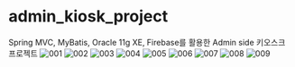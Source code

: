 # admin_kiosk_project
Spring MVC, MyBatis, Oracle 11g XE, Firebase를 활용한
Admin side 키오스크 프로젝트
![001](https://user-images.githubusercontent.com/76540460/118480038-b1019300-b74c-11eb-8bee-cbb662855b6b.jpg)
![002](https://user-images.githubusercontent.com/76540460/118480045-b232c000-b74c-11eb-856e-aa02aaf6012e.jpg)
![003](https://user-images.githubusercontent.com/76540460/118480047-b2cb5680-b74c-11eb-83fe-0b77b0016d45.jpg)
![004](https://user-images.githubusercontent.com/76540460/118480050-b363ed00-b74c-11eb-8c05-c2099f757ca1.jpg)
![005](https://user-images.githubusercontent.com/76540460/118480052-b363ed00-b74c-11eb-83fe-4999c9e03895.jpg)
![006](https://user-images.githubusercontent.com/76540460/118480054-b3fc8380-b74c-11eb-82bc-65ef2da83fd9.jpg)
![007](https://user-images.githubusercontent.com/76540460/118480055-b3fc8380-b74c-11eb-8796-1cc8db45f97f.jpg)
![008](https://user-images.githubusercontent.com/76540460/118480058-b4951a00-b74c-11eb-821e-59030d333292.jpg)
![009](https://user-images.githubusercontent.com/76540460/118480059-b52db080-b74c-11eb-843c-3f87cd8cd6b3.jpg)
